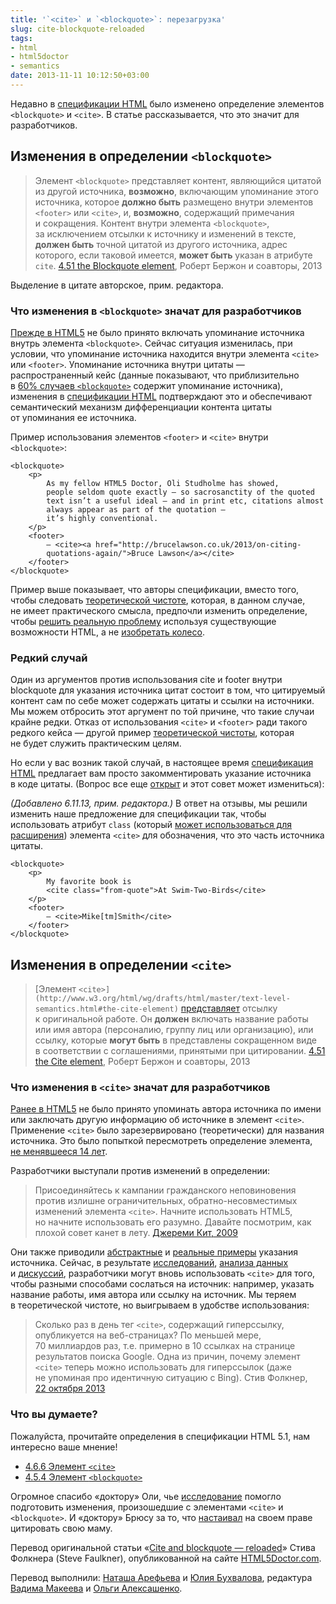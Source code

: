 ```yaml
---
title: '`<cite>` и `<blockquote>`: перезагрузка'
slug: cite-blockquote-reloaded
tags:
- html
- html5doctor
- semantics
date: 2013-11-11 10:12:50+03:00
---
```


Недавно в [спецификации HTML](http://www.w3.org/html/wg/drafts/html/master/) было изменено определение элементов `<blockquote>` и `<cite>`. В статье рассказывается, что это значит для разработчиков.

## Изменения в определении `<blockquote>`

> Элемент `<blockquote>` представляет контент, являющийся цитатой из другой источника, **возможно**, включающим упоминание этого источника, которое **должно быть** размещено внутри элементов `<footer>` или `<cite>`, и, **возможно**, содержащий примечания и сокращения.
> Контент внутри элемента `<blockquote>`, за исключением отсылки к источнику и изменений в тексте, **должен быть** точной цитатой из другого источника, адрес которого, если таковой имеется, **может быть** указан в атрибуте `cite`.
> [4.51 the Blockquote element](http://www.w3.org/html/wg/drafts/html/master/grouping-content.html#the-blockquote-element), Роберт Бержон и соавторы, 2013

Выделение в цитате авторское, прим. редактора.

### Что изменения в `<blockquote>` значат для разработчиков

[Прежде в HTML5](http://www.w3.org/TR/html5/) не было принято включать упоминание источника внутрь элемента `<blockquote>`. Сейчас ситуация изменилась, при условии, что упоминание источника находится внутри элемента `<cite>` или `<footer>`. Упоминание источника внутри цитаты — распространенный кейс (данные показывают, что приблизительно в [60% случаев `<blockquote>`](http://lists.w3.org/Archives/Public/public-html/2013Aug/0100.html) содержит упоминание источника), изменения в [спецификации HTML](http://www.w3.org/html/wg/drafts/html/master/grouping-content.html#the-blockquote-element) подтверждают это и обеспечивают семантический механизм дифференциации контента цитаты от упоминания ее источника.

Пример использования элементов `<footer>` и `<cite>` внутри `<blockquote>`:

	<blockquote>
		<p>
			As my fellow HTML5 Doctor, Oli Studholme has showed,
			people seldom quote exactly – so sacrosanctity of the quoted
			text isn’t a useful ideal – and in print etc, citations almost
			always appear as part of the quotation –
			it’s highly conventional.
		</p>
		<footer>
			— <cite><a href="http://brucelawson.co.uk/2013/on-citing-
			quotations-again/">Bruce Lawson</a></cite>
		</footer>
	</blockquote>

Пример выше показывает, что авторы спецификации, вместо того, чтобы следовать [теоретической чистоте](http://www.w3.org/TR/html-design-principles/#priority-of-constituencies), которая, в данном случае, не имеет практического смысла, предпочли изменить определение, чтобы [решить реальную проблему](http://www.w3.org/TR/html-design-principles/#solve-real-problems) используя существующие возможности HTML, а не [изобретать колесо](http://www.w3.org/TR/html-design-principles/#do-not-reinvent-the-wheel).

### Редкий случай

Один из аргументов против использования cite и footer внутри blockquote для указания источника цитат состоит в том, что цитируемый контент сам по себе может содержать цитаты и ссылки на источники. Мы можем отбросить этот аргумент по той причине, что такие случаи крайне редки. Отказ от использования `<cite>` и `<footer>` ради такого редкого кейса — другой пример [теоретической чистоты](http://ln.hixie.ch/?start=1154950069&count=1), которая не будет служить практическим целям.

Но если у вас возник такой случай, в настоящее время [спецификация HTML](http://www.w3.org/html/wg/drafts/html/master/grouping-content.html#the-blockquote-element) предлагает вам просто закомментировать указание источника в коде цитаты. (Вопрос все еще [открыт](https://www.w3.org/Bugs/Public/show_bug.cgi?id=23175) и этот совет может измениться):

_(Добавлено 6.11.13, прим. редактора.)_ В ответ на отзывы, мы решили изменить наше предложение для спецификации так, чтобы использовать атрибут `class` (который [может использоваться для расширения](http://www.w3.org/html/wg/drafts/html/master/infrastructure.html#extensibility)) элемента `<cite>` для обозначения, что это часть источника цитаты.

	<blockquote>
		<p>
			My favorite book is
			<cite class="from-quote">At Swim-Two-Birds</cite>
		</p>
		<footer>
			— <cite>Mike[tm]Smith</cite>
		</footer>
	</blockquote>

## Изменения в определении `<cite>`

> [Элемент `<cite>](http://www.w3.org/html/wg/drafts/html/master/text-level-semantics.html#the-cite-element)` [представляет](http://www.w3.org/html/wg/drafts/html/master/dom.html#represents) отсылку к оригинальной работе. Он **должен** включать название работы или имя автора (персоналию, группу лиц или организацию), или ссылку, которые **могут быть** в представлены сокращенном виде в соответствии с соглашениями, принятыми при цитировании.
> [4.51 the Cite element](http://www.w3.org/html/wg/drafts/html/master/text-level-semantics.html#the-cite-element), Роберт Бержон и соавторы, 2013

### Что изменения в `<cite>` значат для разработчиков

[Ранее в HTML5](http://www.w3.org/TR/html5/) не было принято упоминать автора источника по имени или заключать другую информацию об источнике в элемент `<cite>`. Применение `<cite>` было зарезервировано (теоретически) для названия источника. Это было попыткой пересмотреть определение элемента, [не менявшееся 14 лет](http://www.w3.org/TR/REC-html40/).

Разработчики выступали против изменений в определении:

> Присоединяйтесь к кампании гражданского неповиновения против излишне ограничительных, обратно-несовместимых изменений элемента `<cite>`. Начните использовать HTML5, но начните использовать его разумно. Давайте посмотрим, как плохой совет канет в лету.
> [Джереми Кит, 2009](http://24ways.org/2009/incite-a-riot/)

Они также приводили [абстрактные](http://wiki.whatwg.org/wiki/Cite_element) и [реальные примеры](http://oli.jp/example/blockquote-metadata/) указания источника. Сейчас, в результате [исследований](https://dl.dropboxusercontent.com/u/377471/cite1.html), [анализа данных](http://lists.w3.org/Archives/Public/public-html/2013Aug/0100.html) и [дискуссий](http://www.w3.org/Search/Mail/Public/search?keywords=%3Cblockquote%3E+%3Ccite%3E&hdr-1-name=subject&hdr-1-query=&index-grp=Public_FULL&index-type=t&type-index=public-html), разработчики могут вновь использовать `<cite>` для того, чтобы разными способами сослаться на источник: например, указать название работы, имя автора или ссылку на источник. Мы теряем в теоретической чистоте, но выигрываем в удобстве использования:

> Сколько раз в день тег `<cite>`, содержащий гиперссылку, опубликуется на веб-страницах? По меньшей мере, 70 миллиардов раз, т.е. примерно в 10 ссылках на странице результатов поиска Google.
> Одна из причин, почему элемент `<cite>` теперь можно использовать для гиперссылок (даже не упоминая про идентичную ситуацию с Bing).
> Стив Фолкнер, [22 октября 2013](https://twitter.com/stevefaulkner/statuses/392645777874370560)

### Что вы думаете?

Пожалуйста, прочитайте определения в спецификации HTML 5.1, нам интересно ваше мнение!

- [4.6.6 Элемент `<cite>`](http://www.w3.org/html/wg/drafts/html/master/text-level-semantics.html#the-cite-element)
- [4.5.4 Элемент `<blockquote>`](http://www.w3.org/html/wg/drafts/html/master/grouping-content.html#the-blockquote-element)

Огромное спасибо «доктору» Оли, чье [исследование](http://oli.jp/2011/blockquote/) помогло подготовить изменения, произошедшие с элементами `<cite>` и `<blockquote>`. И «доктору» Брюсу за то, что [настаивал](http://www.brucelawson.co.uk/2013/on-citing-quotations-again/) на своем праве цитировать свою маму.

Перевод оригинальной статьи «[Cite and blockquote — reloaded](http://html5doctor.com/cite-and-blockquote-reloaded/)» Стива Фолкнера (Steve Faulkner), опубликованной на сайте [HTML5Doctor.com](http://html5doctor.com/).

Перевод выполнили: [Наташа Арефьева](http://twitter.com/n_snork) и [Юлия Бухвалова](https://twitter.com/yoksel), редактура [Вадима Макеева](http://pepelsbey.net) и [Ольги Алексашенко](http://engel-t.moikrug.ru).
